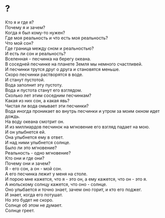 # ?

Кто я и где я?  
Почему я и зачем?  
Когда я был кому-то нужен?  
Где моя реальность и что есть моя реальность?  
Что мой сон?  
Где граница между сном и реальностью?  
И есть ли сон и реальность?  
Вселенная - песчинка на берегу океана.  
В соседней песчинке на планете Земля мы немного счастливей.  
И песчинки трутся друг о друга и становятся меньше.  
Скоро песчинки растворятся в воде.  
И станут пустотой.  
Вода заполнит эту пустоту.  
Вода и пустота станут его взглядом.  
Сколько лет этим соседним песчинкам?  
Какая из них сон, а какая явь?  
Чистая ли вода омывает эти песчинки?  
Вода иногда проникает во внутрь песчинки и утром за моим окном идет дождь.  
На воду океана смотрит он.  
И из миллиардов песчинок на мгновение его взгляд падает на мою.  
И он улыбнется ей.  
Она улыбнется ему в ответ.  
И над ними улыбнется солнце.  
Было ли это мгновение?  
Реальность - одно мгновение?  
Кто они и где они?  
Почему они и зачем?  
Я - его сон, а он - мой сон.  
А его песчинка лежит у меня на столе.  
И порою мне кажется, что я - это он, а ему кажется, что он - это я.  
А июльскому солнцу кажется, что оно - солнце.  
Оно улыбается и точно знает, зачем оно горит, и кто его поджег.  
И знает, когда его потушат.  
Но это будет не скоро.  
Солнце об этом не думает.  
Солнце греет.
